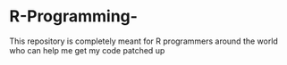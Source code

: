 # R-Programming-
This repository is completely meant for R programmers around the world who can help me get my code patched up 
